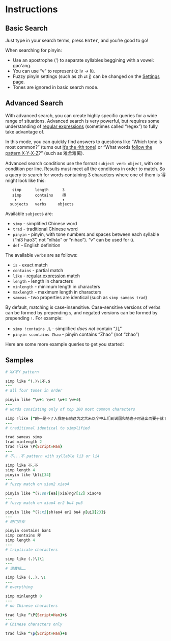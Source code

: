 # Instructions

## Basic Search

Just type in your search terms, press <kbd>Enter</kbd>, and you’re good to go!

When searching for pinyin:

-   Use an apostrophe (') to separate syllables beggining with a vowel: gao'ang.
-   You can use “v” to represent ü: lv → lü.
-   Fuzzy pinyin settings (such as zh ⇄ j) can be changed on the [Settings](./settings) page.
-   Tones are ignored in basic search mode.

## Advanced Search

With advanced search, you can create highly specific queries for a wide range of situations. Advanced search is very powerful, but requires some understanding of [regular expressions](https://www.regular-expressions.info/quickstart.html) (sometimes called “regex”) to fully take advantage of.

In this mode, you can quickly find answers to questions like “Which tone is most common?” (turns out [it’s the 4th tone](./search/advanced?q=pinyin+contains+4)) or “What words [follow the pattern X-Y-X-Z](./search/advanced?q=simp+like+%5E%28.%29.%5C1.%24)?” (such as 难舍难离).

Advanced search conditions use the format `subject verb object`, with one condition per line. Results must meet all the conditions in order to match. So a query to search for words containing 3 characters where one of them is 得 might look like this:

```
   simp      length      3
   simp      contains    得
    ↑          ↑         ↑
  subjects   verbs     objects
```

Available `subject`s are:

-   `simp` - simplified Chinese word
-   `trad` - traditional Chinese word
-   `pinyin` - pinyin, with tone numbers and spaces between each syllable (“ni3 hao3”, not “nǐhǎo” or “nihao”). “v” can be used for ü.
-   `def` - English definition

The available `verb`s are as follows:

-   `is` - exact match
-   `contains` - partial match
-   `like` - [regular expression](https://www.regular-expressions.info/quickstart.html) match
-   `length` - length in characters
-   `minlength` - minimum length in characters
-   `maxlength` - maximum length in characters
-   `sameas` - two properties are identical (such as `simp sameas trad`)

By default, matching is case-insensitive. Case-sensitive versions of verbs can be formed by prepending `s`, and negated versions can be formed by prepending `!`. For example:

-   `simp !contains 儿` - simplified _does not_ contain “儿”
-   `pinyin scontains Zhao` - pinyin contains “Zhao” (not “zhao”)

Here are some more example queries to get you started:

## Samples

```ruby
# XX不Y pattern

simp like ^(.)\1不.$
---
# all four tones in order

pinyin like ^\w+1 \w+2 \w+3 \w+4$
---
# words consisting only of top 100 most common characters

simp !like [^的一是不了人我在有他这为之大来以个中上们到说国和地也子时道出而要于就下得可你年生自会那后能对着事其里所去行过家十用发天如然作方成者多日都三小军二无同么经法当起与好看学进种将还分此心前面又定见只主没公从]
---
# traditional identical to simplified

trad sameas simp
trad minlength 2
trad !like \P{Script=Han}
---
# 不...不 pattern with syllable li3 or li4

simp like 不.不
simp length 4
pinyin like \bli[34]
---
# fuzzy match on xian2 xiao4

pinyin like ^(?:sh?[ea]|xia)ng?[12] xiao4$
---
# fuzzy match on xiao4 er2 bu4 yu3

pinyin like ^(?:xi|sh)ao4 er2 bu4 y[ui][23]$
---
# 班门弄斧

pinyin contains ban1
simp contains 斧
simp length 4
---
# triplicate characters

simp like (.)\1\1
---
# 说曹操……

simp like (..)，\1
---
# everything

simp minlength 0
---
# no Chinese characters

trad like ^\P{Script=Han}+$
---
# Chinese characters only

trad like ^\p{Script=Han}+$
```
